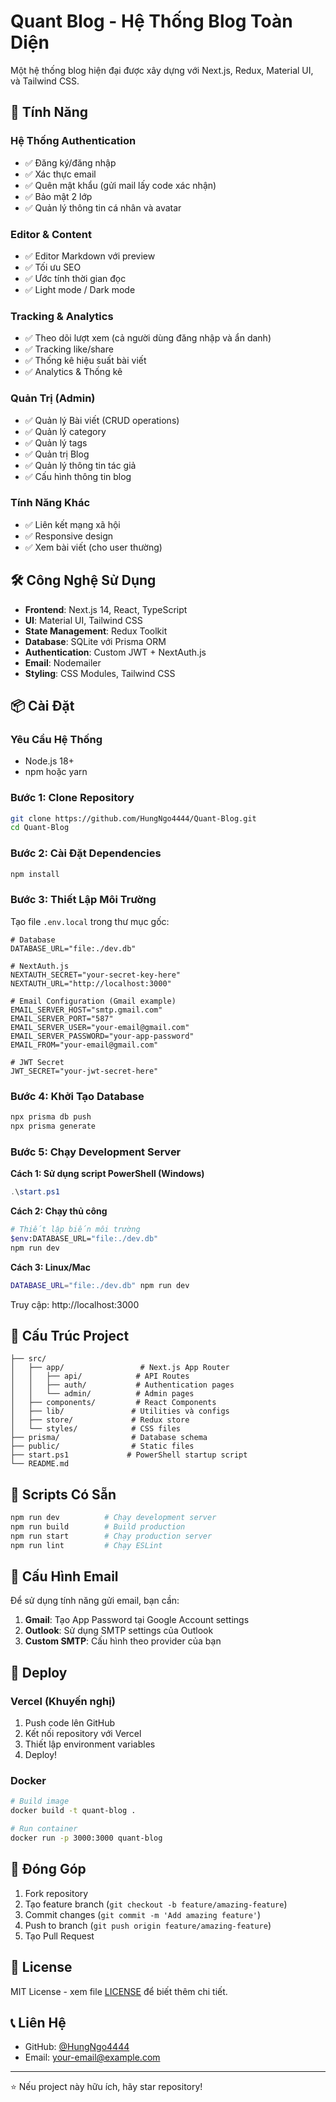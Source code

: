 # Quant Blog - Hệ Thống Blog Toàn Diện

Một hệ thống blog hiện đại được xây dựng với Next.js, Redux, Material UI, và Tailwind CSS.

## 🚀 Tính Năng

### Hệ Thống Authentication
- ✅ Đăng ký/đăng nhập
- ✅ Xác thực email 
- ✅ Quên mật khẩu (gửi mail lấy code xác nhận)
- ✅ Bảo mật 2 lớp
- ✅ Quản lý thông tin cá nhân và avatar

### Editor & Content
- ✅ Editor Markdown với preview
- ✅ Tối ưu SEO
- ✅ Ước tính thời gian đọc
- ✅ Light mode / Dark mode

### Tracking & Analytics
- ✅ Theo dõi lượt xem (cả người dùng đăng nhập và ẩn danh)
- ✅ Tracking like/share
- ✅ Thống kê hiệu suất bài viết
- ✅ Analytics & Thống kê

### Quản Trị (Admin)
- ✅ Quản lý Bài viết (CRUD operations)
- ✅ Quản lý category
- ✅ Quản lý tags
- ✅ Quản trị Blog
- ✅ Quản lý thông tin tác giả
- ✅ Cấu hình thông tin blog

### Tính Năng Khác
- ✅ Liên kết mạng xã hội
- ✅ Responsive design
- ✅ Xem bài viết (cho user thường)

## 🛠️ Công Nghệ Sử Dụng

- **Frontend**: Next.js 14, React, TypeScript
- **UI**: Material UI, Tailwind CSS
- **State Management**: Redux Toolkit
- **Database**: SQLite với Prisma ORM
- **Authentication**: Custom JWT + NextAuth.js
- **Email**: Nodemailer
- **Styling**: CSS Modules, Tailwind CSS

## 📦 Cài Đặt

### Yêu Cầu Hệ Thống
- Node.js 18+ 
- npm hoặc yarn

### Bước 1: Clone Repository
```bash
git clone https://github.com/HungNgo4444/Quant-Blog.git
cd Quant-Blog
```

### Bước 2: Cài Đặt Dependencies
```bash
npm install
```

### Bước 3: Thiết Lập Môi Trường
Tạo file `.env.local` trong thư mục gốc:
```env
# Database
DATABASE_URL="file:./dev.db"

# NextAuth.js
NEXTAUTH_SECRET="your-secret-key-here"
NEXTAUTH_URL="http://localhost:3000"

# Email Configuration (Gmail example)
EMAIL_SERVER_HOST="smtp.gmail.com"
EMAIL_SERVER_PORT="587"
EMAIL_SERVER_USER="your-email@gmail.com"
EMAIL_SERVER_PASSWORD="your-app-password"
EMAIL_FROM="your-email@gmail.com"

# JWT Secret
JWT_SECRET="your-jwt-secret-here"
```

### Bước 4: Khởi Tạo Database
```bash
npx prisma db push
npx prisma generate
```

### Bước 5: Chạy Development Server

**Cách 1: Sử dụng script PowerShell (Windows)**
```powershell
.\start.ps1
```

**Cách 2: Chạy thủ công**
```bash
# Thiết lập biến môi trường
$env:DATABASE_URL="file:./dev.db"
npm run dev
```

**Cách 3: Linux/Mac**
```bash
DATABASE_URL="file:./dev.db" npm run dev
```

Truy cập: http://localhost:3000

## 📁 Cấu Trúc Project

```
├── src/
│   ├── app/                 # Next.js App Router
│   │   ├── api/            # API Routes
│   │   ├── auth/           # Authentication pages
│   │   └── admin/          # Admin pages
│   ├── components/         # React Components
│   ├── lib/               # Utilities và configs
│   ├── store/             # Redux store
│   └── styles/            # CSS files
├── prisma/                # Database schema
├── public/                # Static files
├── start.ps1             # PowerShell startup script
└── README.md
```

## 🔧 Scripts Có Sẵn

```bash
npm run dev          # Chạy development server
npm run build        # Build production
npm run start        # Chạy production server
npm run lint         # Chạy ESLint
```

## 📧 Cấu Hình Email

Để sử dụng tính năng gửi email, bạn cần:

1. **Gmail**: Tạo App Password tại Google Account settings
2. **Outlook**: Sử dụng SMTP settings của Outlook
3. **Custom SMTP**: Cấu hình theo provider của bạn

## 🚀 Deploy

### Vercel (Khuyến nghị)
1. Push code lên GitHub
2. Kết nối repository với Vercel
3. Thiết lập environment variables
4. Deploy!

### Docker
```bash
# Build image
docker build -t quant-blog .

# Run container
docker run -p 3000:3000 quant-blog
```

## 🤝 Đóng Góp

1. Fork repository
2. Tạo feature branch (`git checkout -b feature/amazing-feature`)
3. Commit changes (`git commit -m 'Add amazing feature'`)
4. Push to branch (`git push origin feature/amazing-feature`)
5. Tạo Pull Request

## 📄 License

MIT License - xem file [LICENSE](LICENSE) để biết thêm chi tiết.

## 📞 Liên Hệ

- GitHub: [@HungNgo4444](https://github.com/HungNgo4444)
- Email: your-email@example.com

---

⭐ Nếu project này hữu ích, hãy star repository! 